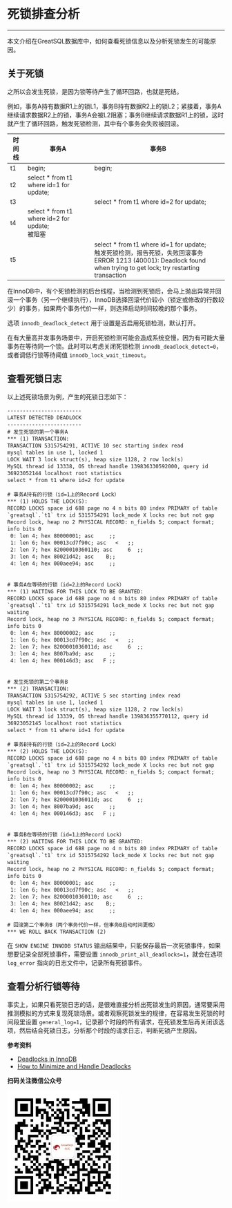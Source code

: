 # 死锁排查分析
---

本文介绍在GreatSQL数据库中，如何查看死锁信息以及分析死锁发生的可能原因。

## 关于死锁
之所以会发生死锁，是因为锁等待产生了循环回路，也就是死结。

例如，事务A持有数据R1上的锁L1，事务B持有数据R2上的锁L2；紧接着，事务A继续请求数据R2上的锁，事务A会被L2阻塞；事务B继续请求数据R1上的锁，这时就产生了循环回路，触发死锁检测，其中有个事务会失败被回滚。

| 时间线 | 事务A | 事务B |
| --- | --- | --- |
| t1 | begin; | begin; |
| t2 | select * from t1 where id=1 for update; | |
| t3 | | select * from t1 where id=2 for update; |
| t4 | select * from t1 where id=2 for update;<br/>被阻塞||
| t5 | | select * from t1 where id=1 for update;<br/>触发死锁检测，报告死锁，失败回滚事务<br/>ERROR 1213 (40001): Deadlock found when trying to get lock; try restarting transaction|

在InnoDB中，有个死锁检测的后台线程，当检测到死锁后，会马上抛出异常并回滚一个事务（另一个继续执行），InnoDB选择回滚代价较小（锁定或修改的行数较少）的事务，如果两个事务代价一样，则选择启动时间较晚的那个事务。

选项 `innodb_deadlock_detect` 用于设置是否启用死锁检测，默认打开。

在有大量高并发事务场景中，开启死锁检测可能会造成系统变慢，因为有可能大量事务在等待同一个锁。此时可以考虑关闭死锁检测 `innodb_deadlock_detect=0`，或者调低行锁等待阈值 `innodb_lock_wait_timeout`。

## 查看死锁日志
以上述死锁场景为例，产生的死锁日志如下：
```
------------------------
LATEST DETECTED DEADLOCK
------------------------
# 发生死锁的第一个事务A
*** (1) TRANSACTION:
TRANSACTION 5315754291, ACTIVE 10 sec starting index read
mysql tables in use 1, locked 1
LOCK WAIT 3 lock struct(s), heap size 1128, 2 row lock(s)
MySQL thread id 13338, OS thread handle 139836330592000, query id 36923052144 localhost root statistics
select * from t1 where id=2 for update

# 事务A持有的行锁（id=1上的Record Lock）
*** (1) HOLDS THE LOCK(S):
RECORD LOCKS space id 688 page no 4 n bits 80 index PRIMARY of table `greatsql`.`t1` trx id 5315754291 lock_mode X locks rec but not gap
Record lock, heap no 2 PHYSICAL RECORD: n_fields 5; compact format; info bits 0
 0: len 4; hex 80000001; asc     ;;
 1: len 6; hex 00013cd7f90c; asc   <   ;;
 2: len 7; hex 82000010360110; asc     6  ;;
 3: len 4; hex 80021d42; asc    B;;
 4: len 4; hex 000aee94; asc     ;;


# 事务A在等待的行锁（id=2上的Record Lock）
*** (1) WAITING FOR THIS LOCK TO BE GRANTED:
RECORD LOCKS space id 688 page no 4 n bits 80 index PRIMARY of table `greatsql`.`t1` trx id 5315754291 lock_mode X locks rec but not gap waiting
Record lock, heap no 3 PHYSICAL RECORD: n_fields 5; compact format; info bits 0
 0: len 4; hex 80000002; asc     ;;
 1: len 6; hex 00013cd7f90c; asc   <   ;;
 2: len 7; hex 8200001036011d; asc     6  ;;
 3: len 4; hex 8007ba9d; asc     ;;
 4: len 4; hex 000146d3; asc   F ;;


# 发生死锁的第二个事务B
*** (2) TRANSACTION:
TRANSACTION 5315754292, ACTIVE 5 sec starting index read
mysql tables in use 1, locked 1
LOCK WAIT 3 lock struct(s), heap size 1128, 2 row lock(s)
MySQL thread id 13339, OS thread handle 139836355770112, query id 36923052145 localhost root statistics
select * from t1 where id=1 for update

# 事务B持有的行锁（id=2上的Record Lock）
*** (2) HOLDS THE LOCK(S):
RECORD LOCKS space id 688 page no 4 n bits 80 index PRIMARY of table `greatsql`.`t1` trx id 5315754292 lock_mode X locks rec but not gap
Record lock, heap no 3 PHYSICAL RECORD: n_fields 5; compact format; info bits 0
 0: len 4; hex 80000002; asc     ;;
 1: len 6; hex 00013cd7f90c; asc   <   ;;
 2: len 7; hex 8200001036011d; asc     6  ;;
 3: len 4; hex 8007ba9d; asc     ;;
 4: len 4; hex 000146d3; asc   F ;;


# 事务B在等待的行锁（id=1上的Record Lock）
*** (2) WAITING FOR THIS LOCK TO BE GRANTED:
RECORD LOCKS space id 688 page no 4 n bits 80 index PRIMARY of table `greatsql`.`t1` trx id 5315754292 lock_mode X locks rec but not gap waiting
Record lock, heap no 2 PHYSICAL RECORD: n_fields 5; compact format; info bits 0
 0: len 4; hex 80000001; asc     ;;
 1: len 6; hex 00013cd7f90c; asc   <   ;;
 2: len 7; hex 82000010360110; asc     6  ;;
 3: len 4; hex 80021d42; asc    B;;
 4: len 4; hex 000aee94; asc     ;;

# 回滚第二个事务B（两个事务代价一样，但事务B启动时间更晚）
*** WE ROLL BACK TRANSACTION (2)
```

在 `SHOW ENGINE INNODB STATUS` 输出结果中，只能保存最后一次死锁事件，如果想要记录全部死锁事件，需要设置 `innodb_print_all_deadlocks=1`，就会在选项 `log_error` 指向的日志文件中，记录所有死锁事件。

## 查看分析行锁等待

事实上，如果只看死锁日志的话，是很难直接分析出死锁发生的原因，通常要采用推测模拟的方式来复现死锁场景。或者观察死锁发生的规律，在容易发生死锁的时间段里设置 `general_log=1`，记录那个时段的所有请求，在死锁发生后再关闭该选项，然后结合死锁日志，分析那个时段的请求日志，判断死锁产生原因。


**参考资料**
- [Deadlocks in InnoDB](https://dev.mysql.com/doc/refman/8.0/en/innodb-deadlocks.html)
- [How to Minimize and Handle Deadlocks](https://dev.mysql.com/doc/refman/8.0/en/innodb-deadlocks-handling.html)


**扫码关注微信公众号**

![greatsql-wx](../greatsql-wx.jpg)
